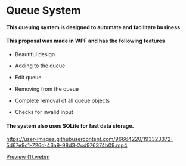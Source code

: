 # Queue System

#### This queuing system is designed to automate and facilitate business

#### This proposal was made in WPF and has the following features

- Beautiful design

- Adding to the queue

- Edit queue

- Removing from the queue

- Complete removal of all queue objects

- Checks for invalid input 

#### The system also uses SQLite for fast data storage.


https://user-images.githubusercontent.com/96664220/193323372-5d67e9c1-726d-46a9-98d3-2cd976374b09.mp4

[Preview (1).webm](https://user-images.githubusercontent.com/96664220/193325549-0976e9df-fc26-4e78-a968-cf41edb27eff.webm)
